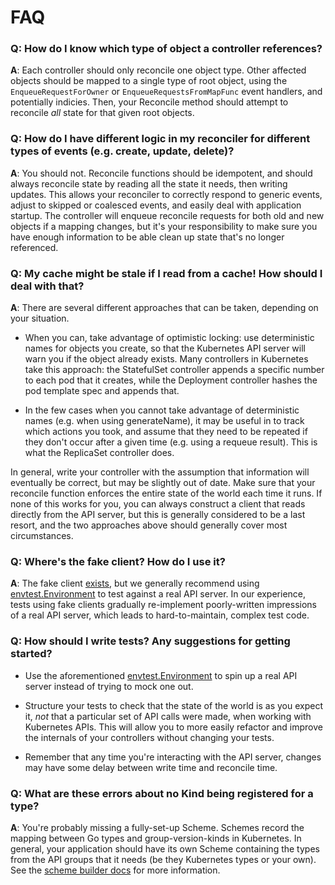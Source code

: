# FAQ

### Q: How do I know which type of object a controller references?

**A**: Each controller should only reconcile one object type.  Other
affected objects should be mapped to a single type of root object, using
the `EnqueueRequestForOwner` or `EnqueueRequestsFromMapFunc` event
handlers, and potentially indicies. Then, your Reconcile method should
attempt to reconcile *all* state for that given root objects.

### Q: How do I have different logic in my reconciler for different types of events (e.g. create, update, delete)?

**A**: You should not.  Reconcile functions should be idempotent, and
should always reconcile state by reading all the state it needs, then
writing updates.  This allows your reconciler to correctly respond to
generic events, adjust to skipped or coalesced events, and easily deal
with application startup.  The controller will enqueue reconcile requests
for both old and new objects if a mapping changes, but it's your
responsibility to make sure you have enough information to be able clean
up state that's no longer referenced.

### Q: My cache might be stale if I read from a cache! How should I deal with that?

**A**: There are several different approaches that can be taken, depending
on your situation.

- When you can, take advantage of optimistic locking: use deterministic
  names for objects you create, so that the Kubernetes API server will
  warn you if the object already exists.  Many controllers in Kubernetes
  take this approach: the StatefulSet controller appends a specific number
  to each pod that it creates, while the Deployment controller hashes the
  pod template spec and appends that.
  
- In the few cases when you cannot take advantage of deterministic names
  (e.g. when using generateName), it may be useful in to track which
  actions you took, and assume that they need to be repeated if they don't
  occur after a given time (e.g. using a requeue result).  This is what
  the ReplicaSet controller does.
  
In general, write your controller with the assumption that information
will eventually be correct, but may be slightly out of date. Make sure
that your reconcile function enforces the entire state of the world each
time it runs.  If none of this works for you, you can always construct
a client that reads directly from the API server, but this is generally
considered to be a last resort, and the two approaches above should
generally cover most circumstances.

### Q: Where's the fake client?  How do I use it?

**A**: The fake client
[exists](https://godoc.org/sigs.k8s.io/controller-runtime/pkg/client/fake),
but we generally recommend using
[envtest.Environment](https://godoc.org/sigs.k8s.io/controller-runtime/pkg/envtest#Environment)
to test against a real API server.  In our experience, tests using fake
clients gradually re-implement poorly-written impressions of a real API
server, which leads to hard-to-maintain, complex test code.

### Q: How should I write tests?  Any suggestions for getting started? 

- Use the aforementioned
  [envtest.Environment](https://godoc.org/sigs.k8s.io/controller-runtime/pkg/envtest#Environment)
  to spin up a real API server instead of trying to mock one out.

- Structure your tests to check that the state of the world is as you
  expect it, *not* that a particular set of API calls were made, when
  working with Kubernetes APIs.  This will allow you to more easily
  refactor and improve the internals of your controllers without changing
  your tests.

- Remember that any time you're interacting with the API server, changes
  may have some delay between write time and reconcile time.

### Q: What are these errors about no Kind being registered for a type?

**A**: You're probably missing a fully-set-up Scheme.  Schemes record the
mapping between Go types and group-version-kinds in Kubernetes. In
general, your application should have its own Scheme containing the types
from the API groups that it needs (be they Kubernetes types or your own).
See the [scheme builder
docs](https://godoc.org/sigs.k8s.io/controller-runtime/pkg/scheme) for
more information.
